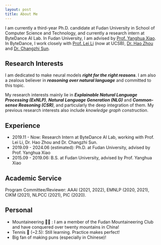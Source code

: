 ```yaml
---
layout: post
title: About Me
---
```


I am currently a third-year Ph.D. candidate at Fudan University in School of Computer Science and Technology, and currently a research intern at ByteDance AI Lab. In Fudan University, I am advised by [Prof. Yanghua Xiao](http://kw.fudan.edu.cn). In ByteDance, I work closely with [Prof. Lei Li](https://lileicc.github.io) (now at UCSB), [Dr. Hao Zhou](https://zhouh.github.io) and [Dr. Changzhi Sun](https://www.czsun.site). 

## Research Interests

I am dedicated to make neural models ***right for the right reasons***. I am also a zealous believer in ***reasoning over natural language*** and committed to this topic.

My research interests mainly lie in ***Explainable Natural Language Processing (ExNLP)***, ***Natural Language Generation (NLG)*** and ***Common-sense Reasoning (CSR)***, and particularly the deep integration of them. My previous research interests also include *knowledge graph construction*.


## Experience

- 2019.11 - Now: Research Intern at ByteDance AI Lab, working with Prof. Lei Li, Dr. Hao Zhou and Dr. Changzhi Sun. 
- 2019.09 - 2024.06 (estimated): Ph.D. at Fudan University, advised by Prof. Yanghua Xiao
- 2015.09 - 2019.06: B.S. at Fudan University, advised by Prof. Yanghua Xiao

## Academic Service

Program Committee/Reviewer: AAAI (2021, 2022), EMNLP (2020, 2021), CIKM (2021), NLPCC (2021), PIC (2020).

## Personal

- Mountaineering 🧗‍♂️ : I am a member of the Fudan Mountaineering Club and have conquered over twenty mountains in China!
- Tennis 🎾 (~2.5): Still learning. Practice makes perfect! 
- Big fan of making puns (especially in Chinese)!

